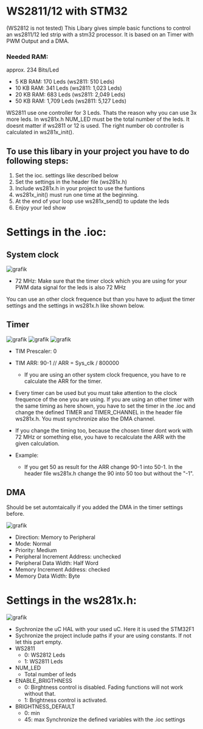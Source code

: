 # WS2811/12 with STM32
(WS2812 is not tested)
This Libary gives simple basic functions to control an ws2811/12 led strip with a stm32 processor.
It is based on an Timer with PWM Output and a DMA.

### Needed RAM:
approx. 234 Bits/Led
+ 5 KB RAM: 170 Leds (ws2811: 510 Leds)
+ 10 KB RAM: 341 Leds (ws2811: 1,023 Leds)
+ 20 KB RAM: 683 Leds (ws2811: 2,049 Leds)
+ 50 KB RAM: 1,709 Leds (ws2811: 5,127 Leds)

WS2811 use one controller for 3 Leds. Thats the reason why you can use 3x more leds.
In ws281x.h NUM_LED must be the total number of the leds. It doesnt matter if ws2811 or 12 is used. The right number ob controller is calculated in ws281x_init().


## To use this libary in your project you have to do following steps:
1. Set the ioc. settings like described below
2. Set the settings in the header file (ws281x.h)
3. Include ws281x.h in your project to use the funtions
4. ws281x_init() must run one time at the beginning.
5. At the end of your loop use ws281x_send() to update the leds
6. Enjoy your led show


# Settings in the .ioc:
## System clock
![grafik](https://github.com/LuDeutri/ws281x_stm32/assets/56504337/ec8e1c6e-852f-4a23-b266-676ce76d7a26)

 * 72 MHz: Make sure that the timer clock which you are using for your PWM data signal for the leds is also 72 MHz

You can use an other clock frequence but than you have to adjust the timer settings and the settings in ws281x.h like shown below.


## Timer
![grafik](https://github.com/LuDeutri/ws281x_stm32/assets/56504337/fec5687d-64c1-4594-ad83-b59d353235ee)
![grafik](https://github.com/LuDeutri/ws281x_stm32/assets/56504337/2798c76b-db0b-433c-9ea3-c9c7a2d6b516)
![grafik](https://github.com/LuDeutri/ws281x_stm32/assets/56504337/1df7f73e-41f5-45a0-9026-d9f6a2ece1bc)

 * TIM Prescaler: 0
 * TIM ARR: 90-1     // ARR = Sys_clk / 800000
   * If you are using an other system clock frequence, you have to re calculate the ARR for the timer.
  
 * Every timer can be used but you must take attention to the clock frequence of the one you are using. If you are using an other timer with the same timing as here shown, you have to set the timer in the .ioc and change the defined TIMER and TIMER_CHANNEL in the header file ws281x.h. You must synchronize also the DMA channel.
 * If you change the timing too, because the chosen timer dont work with 72 MHz or something else, you have to recalculate the ARR with the given calculation.
 * Example:
   * If you get 50 as result for the ARR change 90-1 into 50-1. In the header file ws281x.h change the 90 into 50 too but without the "-1". 


## DMA
Should be set automtaically if you added the DMA in the timer settings before.

![grafik](https://github.com/LuDeutri/ws281x_stm32/assets/56504337/b761a814-86c0-4369-88dd-293d8db43f0c)
 * Direction: Memory to Peripheral
 * Mode: Normal
 * Priority: Medium
 * Peripheral Increment Address: unchecked
 * Peripheral Data Width: Half Word
 * Memory Increment Address: checked
 * Memory Data Width: Byte

# Settings in the ws281x.h:
![grafik](https://github.com/LuDeutri/ws281x_stm32/assets/56504337/6134a18b-bc01-4437-a57a-15a76f3b8b19)
* Sychronize the uC HAL with your used uC. Here it is used the STM32F1
* Sychronize the project include paths if your are using constants. If not let this part empty.
* WS2811
  * 0: WS2812 Leds
  * 1: WS2811 Leds
* NUM_LED
  * Total number of leds
* ENABLE_BRIGTHNESS
  * 0: Birghtness control is disabled. Fading functions will not work without that.
  * 1: Brightness control is activated.
* BRIGHTNESS_DEFAULT
  * 0: min
  * 45: max 
Synchronize the defined variables with the .ioc settings
